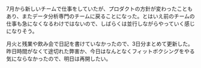 7月から新しいチームで仕事をしていたが、プロダクトの方針が変わったこともあり、またデータ分析専門のチームに戻ることになった。とはいえ前のチームの仕事も急になくなるわけではないので、しばらくは並行しながらやっていく感じになりそう。

月火と残業や飲み会で日記を書けていなかったので、3日分まとめて更新した。昨日時間がなくて途切れた弊害か、今日はなんとなくフィットボクシングをやる気にならなかったので、明日は再開したい。
